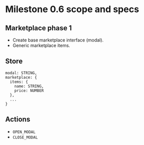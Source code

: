 # Milestone 0.6 scope and specs

## Marketplace phase 1

* Create base marketplace interface (modal).
* Generic marketplace items.

## Store

```
modal: STRING,
marketplace: {
  items: {
    name: STRING,
    price: NUMBER
  },
  ...
}
```

## Actions

* `OPEN_MODAL`
* `CLOSE_MODAL`
